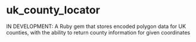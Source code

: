 # uk_county_locator
IN DEVELOPMENT: A Ruby gem that stores encoded polygon data for UK counties, with the ability to return county information for given coordinates
